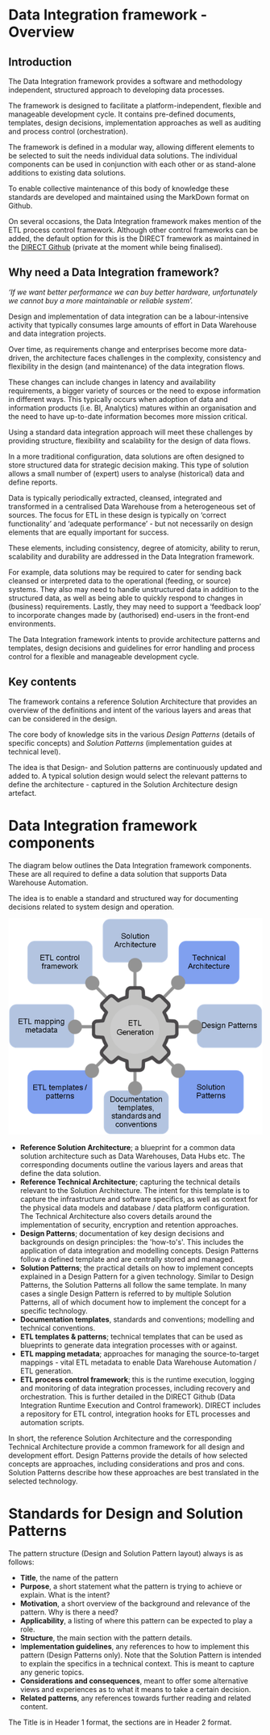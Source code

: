 # Data Integration framework - Overview
## Introduction

The Data Integration framework provides a software and methodology independent, structured approach to developing data processes. 

The framework is designed to facilitate a platform-independent, flexible and manageable development cycle. It contains pre-defined documents, templates, design decisions, implementation approaches as well as auditing and process control (orchestration).

The framework is defined in a modular way, allowing different elements to be selected to suit the needs individual data solutions. The individual components can be used in conjunction with each other or as stand-alone additions to existing data solutions.

To enable collective maintenance of this body of knowledge these standards are developed and maintained using the MarkDown format on Github.

On several occasions, the Data Integration framework makes mention of the ETL process control framework. Although other control frameworks  can be added, the default option for this is the DIRECT framework as maintained in the [DIRECT Github](https://github.com/RoelantVos/DIRECT) (private at the moment while being finalised).

## Why need a Data Integration framework?

*‘If we want better performance we can buy better hardware, unfortunately we cannot buy a more maintainable or reliable system’.*

Design and implementation of data integration can be a labour-intensive activity that typically consumes large amounts of effort in Data Warehouse and data integration projects. 

Over time, as requirements change and enterprises become more data-driven, the architecture faces challenges in the complexity, consistency and flexibility in the design (and maintenance) of the data integration flows. 

These changes can include changes in latency and availability requirements, a bigger variety of sources or the need to expose information in different ways. This typically occurs when adoption of data and information products (i.e. BI, Analytics) matures within an organisation and the need to have up-to-date information becomes more mission critical.

Using a standard data integration approach will meet these challenges by providing structure, flexibility and scalability for the design of data flows.

In a more traditional configuration, data solutions are often designed to store structured data for strategic decision making. This type of solution allows a small number of (expert) users to analyse (historical) data and define reports. 

Data is typically periodically extracted, cleansed, integrated and transformed in a centralised Data Warehouse from a heterogeneous set of sources. The focus for ETL in these design is typically on ‘correct functionality’ and ‘adequate performance’ - but not necessarily on design elements that are equally important for success. 

These elements, including consistency, degree of atomicity, ability to rerun, scalability and durability are addressed in the Data Integration framework. 

For example, data solutions may be required to cater for sending back cleansed or interpreted data to the operational (feeding, or source) systems. They also may need to handle unstructured data in addition to the structured data, as well as being able to quickly respond to changes in (business) requirements. Lastly, they may need to support a ‘feedback loop’ to incorporate changes made by (authorised) end-users in the front-end environments. 

The Data Integration framework intents to provide architecture patterns and templates, design decisions and guidelines for error handling and process control for a flexible and manageable development cycle.

## Key contents

The framework contains a reference Solution Architecture that provides an overview of the definitions and intent of the various layers and areas that can be considered in the design.

The core body of knowledge sits in the various *Design Patterns* (details of specific concepts) and *Solution Patterns* (implementation guides at technical level). 

The idea is that Design- and Solution patterns are continuously updated and added to. A typical solution design would select the relevant patterns to define the architecture - captured in the Solution Architecture design artefact.

# Data Integration framework components

The diagram below outlines the Data Integration framework components. These are all required to define a data solution that supports Data Warehouse Automation. 

The idea is to enable a standard and structured way for documenting decisions related to system design and operation.

 ![1547519339316](./Images/5C1547519339316.png)

   

- **Reference Solution Architecture**; a blueprint for a common data solution architecture such as Data Warehouses, Data Hubs etc. The corresponding documents outline the various layers and areas that define the data solution.
- **Reference Technical Architecture**; capturing the technical details relevant to the Solution Architecture. The intent for this template is to capture the infrastructure and software specifics, as well as context for the physical data models and database / data platform configuration. The Technical Architecture also covers details around the implementation of security, encryption and retention approaches.
- **Design Patterns**; documentation of key design decisions and backgrounds on design principles: the 'how-to's'. This includes the application of data integration and modelling concepts. Design Patterns follow a defined template and are centrally stored and managed.
- **Solution Patterns**; the practical details on how to implement concepts explained in a Design Pattern for a given technology. Similar to Design Patterns, the Solution Patterns all follow the same template. In many cases a single Design Pattern is referred to by multiple Solution Patterns, all of which document how to implement the concept for a specific technology.
- **Documentation templates**, standards and conventions; modelling and technical conventions.
- **ETL templates & patterns**; technical templates that can be used as blueprints to generate data integration processes with or against.
- **ETL mapping metadata**; approaches for managing the source-to-target mappings - vital ETL metadata to enable Data Warehouse Automation / ETL generation.
- **ETL process control framework**; this is the runtime execution, logging and monitoring of data integration processes, including recovery and orchestration. This is further detailed in the DIRECT Github (Data Integration Runtime Execution and Control framework). DIRECT includes a repository for ETL control, integration hooks for ETL processes and automation scripts.

In short, the reference Solution Architecture and the corresponding Technical Architecture provide a common framework for all design and development effort. Design Patterns provide the details of how selected concepts are approaches, including considerations and pros and cons. Solution Patterns describe how these approaches are best translated in the selected technology.  

# Standards for Design and Solution Patterns

The pattern structure (Design and Solution Pattern layout) always is as follows:

* **Title**, the name of the pattern
* **Purpose**, a short statement what the pattern is trying to achieve or explain. What is the intent?
* **Motivation**, a short overview of the background and relevance of the pattern. Why is there a need?
* **Applicability**, a listing of where this pattern can be expected to play a role.
* **Structure**, the main section with the pattern details.
* I**mplementation guidelines**, any references to how to implement this pattern (Design Patterns only). Note that the Solution Pattern is intended to explain the specifics in a technical context. This is meant to capture any generic topics.  
* **Considerations and consequences**, meant to offer some alternative views and experiences as to what it means to take a certain decision.
* **Related patterns**, any references towards further reading and related content.

The Title is in Header 1 format, the sections are in Header 2 format.
